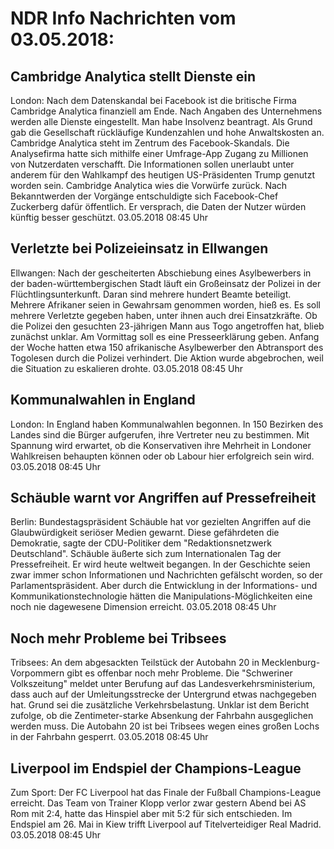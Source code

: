 # NDR Info Nachrichten vom 03.05.2018:


## Cambridge Analytica stellt Dienste ein
London: Nach dem Datenskandal bei Facebook ist die britische Firma Cambridge Analytica finanziell am Ende. Nach Angaben des Unternehmens werden alle Dienste eingestellt. Man habe Insolvenz beantragt. Als Grund gab die Gesellschaft rückläufige Kundenzahlen und hohe Anwaltskosten an. Cambridge Analytica steht im Zentrum des Facebook-Skandals. Die Analysefirma hatte sich mithilfe einer Umfrage-App Zugang zu Millionen von Nutzerdaten verschafft. Die Informationen sollen unerlaubt unter anderem für den Wahlkampf des heutigen US-Präsidenten Trump genutzt worden sein. Cambridge Analytica wies die Vorwürfe zurück. Nach Bekanntwerden der Vorgänge entschuldigte sich Facebook-Chef Zuckerberg dafür öffentlich. Er versprach, die Daten der Nutzer würden künftig besser geschützt. 03.05.2018 08:45 Uhr 

## Verletzte bei Polizeieinsatz in Ellwangen
Ellwangen:    Nach der gescheiterten Abschiebung eines Asylbewerbers in der baden-württembergischen Stadt läuft ein Großeinsatz der Polizei in der Flüchtlingsunterkunft. Daran sind mehrere hundert Beamte beteiligt. Mehrere Afrikaner seien in Gewahrsam genommen worden, hieß es. Es soll mehrere Verletzte gegeben haben, unter ihnen auch drei Einsatzkräfte. Ob die Polizei den gesuchten 23-jährigen Mann aus Togo angetroffen hat, blieb zunächst unklar. Am Vormittag soll es eine Presseerklärung geben. Anfang der Woche hatten etwa 150 afrikanische Asylbewerber den Abtransport des Togolesen durch die Polizei verhindert. Die Aktion wurde abgebrochen, weil die Situation zu eskalieren drohte. 03.05.2018 08:45 Uhr 

## Kommunalwahlen in England
London:	In England haben Kommunalwahlen begonnen. In 150 Bezirken des Landes sind die Bürger aufgerufen, ihre Vertreter neu zu bestimmen. Mit Spannung wird erwartet, ob die Konservativen ihre Mehrheit in Londoner Wahlkreisen behaupten können oder ob Labour hier erfolgreich sein wird. 03.05.2018 08:45 Uhr 

## Schäuble warnt vor Angriffen auf Pressefreiheit
Berlin:   Bundestagspräsident Schäuble hat vor gezielten Angriffen auf die Glaubwürdigkeit seriöser Medien gewarnt. Diese gefährdeten die Demokratie, sagte der CDU-Politiker dem "Redaktionsnetzwerk Deutschland". Schäuble äußerte sich zum Internationalen Tag der Pressefreiheit. Er wird heute weltweit begangen. In der Geschichte seien zwar immer schon Informationen und Nachrichten gefälscht worden, so der Parlamentspräsident. Aber durch die Entwicklung in der Informations- und Kommunikationstechnologie hätten die Manipulations-Möglichkeiten eine noch nie dagewesene Dimension erreicht. 03.05.2018 08:45 Uhr 

## Noch mehr Probleme bei Tribsees
Tribsees: An dem abgesackten Teilstück der Autobahn 20 in Mecklenburg-Vorpommern gibt es offenbar noch mehr Probleme. Die "Schweriner Volkszeitung" meldet unter Berufung auf das Landesverkehrsministerium, dass auch auf der Umleitungsstrecke der Untergrund etwas nachgegeben hat. Grund sei die zusätzliche Verkehrsbelastung. Unklar ist dem Bericht zufolge, ob die Zentimeter-starke Absenkung der Fahrbahn ausgeglichen werden muss. Die Autobahn 20 ist bei Tribsees wegen eines großen Lochs in der Fahrbahn gesperrt. 03.05.2018 08:45 Uhr 

## Liverpool im Endspiel der Champions-League
Zum Sport:	Der FC Liverpool hat das Finale der Fußball Champions-League erreicht. Das Team von Trainer Klopp verlor zwar gestern Abend bei AS Rom mit 2:4, hatte das Hinspiel aber mit 5:2 für sich entschieden. Im Endspiel am 26. Mai in Kiew trifft Liverpool auf Titelverteidiger Real Madrid. 03.05.2018 08:45 Uhr 
